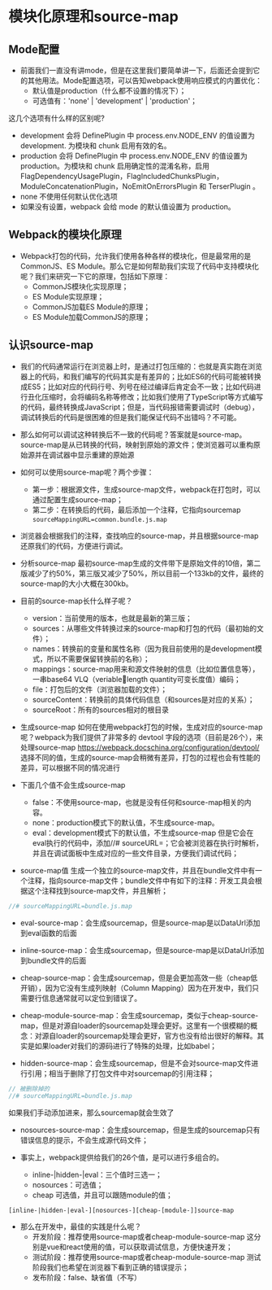 # 模块化原理和source-map

## Mode配置

* 前面我们一直没有讲mode，但是在这里我们要简单讲一下，后面还会提到它的其他用法。Mode配置选项，可以告知webpack使用响应模式的内置优化：
    * 默认值是production（什么都不设置的情况下）；
    * 可选值有：'none' | 'development' | 'production'；

这几个选项有什么样的区别呢?

* development 会将 DefinePlugin 中 process.env.NODE_ENV 的值设置为 development. 为模块和 chunk 启用有效的名。
* production 会将 DefinePlugin 中 process.env.NODE_ENV 的值设置为 production。为模块和 chunk 启用确定性的混淆名称，启用FlagDependencyUsagePlugin，FlagIncludedChunksPlugin，ModuleConcatenationPlugin，NoEmitOnErrorsPlugin 和 TerserPlugin 。
* none 不使用任何默认优化选项
* 如果没有设置，webpack 会给 mode 的默认值设置为 production。

## Webpack的模块化原理

* Webpack打包的代码，允许我们使用各种各样的模块化，但是最常用的是CommonJS、ES Module。那么它是如何帮助我们实现了代码中支持模块化呢？我们来研究一下它的原理，包括如下原理：
    * CommonJS模块化实现原理；
    * ES Module实现原理；
    * CommonJS加载ES Module的原理；
    * ES Module加载CommonJS的原理；

## 认识source-map

* 我们的代码通常运行在浏览器上时，是通过打包压缩的：也就是真实跑在浏览器上的代码，和我们编写的代码其实是有差异的；比如ES6的代码可能被转换成ES5；比如对应的代码行号、列号在经过编译后肯定会不一致；比如代码进行丑化压缩时，会将编码名称等修改；比如我们使用了TypeScript等方式编写的代码，最终转换成JavaScript；但是，当代码报错需要调试时（debug），调试转换后的代码是很困难的但是我们能保证代码不出错吗？不可能。

* 那么如何可以调试这种转换后不一致的代码呢？答案就是source-map。source-map是从已转换的代码，映射到原始的源文件；使浏览器可以重构原始源并在调试器中显示重建的原始源

* 如何可以使用source-map呢？两个步骤：
    * 第一步：根据源文件，生成source-map文件，webpack在打包时，可以通过配置生成source-map；
    * 第二步：在转换后的代码，最后添加一个注释，它指向sourcemap `sourceMappingURL=common.bundle.js.map`

* 浏览器会根据我们的注释，查找响应的source-map，并且根据source-map还原我们的代码，方便进行调试。

* 分析source-map 最初source-map生成的文件带下是原始文件的10倍，第二版减少了约50%，第三版又减少了50%，所以目前一个133kb的文件，最终的source-map的大小大概在300kb。

* 目前的source-map长什么样子呢？
    * version：当前使用的版本，也就是最新的第三版；
    * sources：从哪些文件转换过来的source-map和打包的代码（最初始的文件）；
    * names：转换前的变量和属性名称（因为我目前使用的是development模式，所以不需要保留转换前的名称）；
    * mappings：source-map用来和源文件映射的信息（比如位置信息等），一串base64 VLQ（veriablelength quantity可变长度值）编码；
    * file：打包后的文件（浏览器加载的文件）；
    * sourceContent：转换前的具体代码信息（和sources是对应的关系）；
    * sourceRoot：所有的sources相对的根目录

* 生成source-map 如何在使用webpack打包的时候，生成对应的source-map呢？webpack为我们提供了非常多的 devtool 字段的选项（目前是26个），来处理source-map https://webpack.docschina.org/configuration/devtool/ 选择不同的值，生成的source-map会稍微有差异，打包的过程也会有性能的差异，可以根据不同的情况进行

* 下面几个值不会生成source-map
    * false：不使用source-map，也就是没有任何和source-map相关的内容。
    * none：production模式下的默认值，不生成source-map。
    * eval：development模式下的默认值，不生成source-map 但是它会在eval执行的代码中，添加//# sourceURL=；它会被浏览器在执行时解析，并且在调试面板中生成对应的一些文件目录，方便我们调试代码；

* source-map值 生成一个独立的source-map文件，并且在bundle文件中有一个注释，指向source-map文件；bundle文件中有如下的注释：开发工具会根据这个注释找到source-map文件，并且解析；

```js
//# sourceMappingURL=bundle.js.map
```

* eval-source-map：会生成sourcemap，但是source-map是以DataUrl添加到eval函数的后面

* inline-source-map：会生成sourcemap，但是source-map是以DataUrl添加到bundle文件的后面

* cheap-source-map：会生成sourcemap，但是会更加高效一些（cheap低开销），因为它没有生成列映射（Column Mapping）因为在开发中，我们只需要行信息通常就可以定位到错误了。

* cheap-module-source-map：会生成sourcemap，类似于cheap-source-map，但是对源自loader的sourcemap处理会更好。这里有一个很模糊的概念：对源自loader的sourcemap处理会更好，官方也没有给出很好的解释。其实是如果loader对我们的源码进行了特殊的处理，比如babel；

* hidden-source-map：会生成sourcemap，但是不会对source-map文件进行引用；相当于删除了打包文件中对sourcemap的引用注释；

```js
// 被删除掉的
//# sourceMappingURL=bundle.js.map
```
如果我们手动添加进来，那么sourcemap就会生效了

* nosources-source-map：会生成sourcemap，但是生成的sourcemap只有错误信息的提示，不会生成源代码文件；


* 事实上，webpack提供给我们的26个值，是可以进行多组合的。
    * inline-|hidden-|eval：三个值时三选一；
    * nosources：可选值；
    * cheap 可选值，并且可以跟随module的值；

```
[inline-|hidden-|eval-][nosources-][cheap-[module-]]source-map
```

* 那么在开发中，最佳的实践是什么呢？
    * 开发阶段：推荐使用source-map或者cheap-module-source-map 这分别是vue和react使用的值，可以获取调试信息，方便快速开发；
    * 测试阶段：推荐使用source-map或者cheap-module-source-map 测试阶段我们也希望在浏览器下看到正确的错误提示；
    * 发布阶段：false、缺省值（不写）

